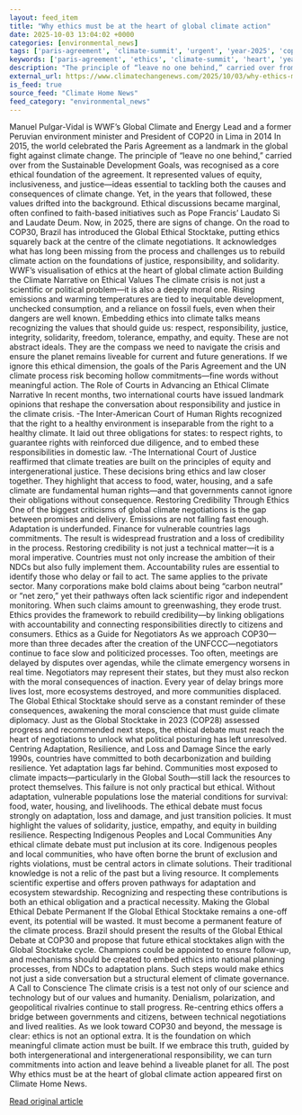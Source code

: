 ```yaml
---
layout: feed_item
title: "Why ethics must be at the heart of global climate action"
date: 2025-10-03 13:04:02 +0000
categories: [environmental_news]
tags: ['paris-agreement', 'climate-summit', 'urgent', 'year-2025', 'cop28', 'climate-policy', 'public-health', 'fossil-fuels', 'climate-targets', 'climate-health']
keywords: ['paris-agreement', 'ethics', 'climate-summit', 'heart', 'year-2025', 'must', 'cop28', 'urgent']
description: "The principle of “leave no one behind,” carried over from the Sustainable Development Goals, was recognised as a core ethical foundation of the agreement"
external_url: https://www.climatechangenews.com/2025/10/03/why-ethics-must-be-at-the-heart-of-global-climate-action/
is_feed: true
source_feed: "Climate Home News"
feed_category: "environmental_news"
---
```


Manuel Pulgar-Vidal is WWF&#8217;s Global Climate and Energy Lead and a former Peruvian environment minister and President of COP20 in Lima in 2014 In 2015, the world celebrated the Paris Agreement as a landmark in the global fight against climate change. The principle of “leave no one behind,” carried over from the Sustainable Development Goals, was recognised as a core ethical foundation of the agreement. It represented values of equity, inclusiveness, and justice—ideas essential to tackling both the causes and consequences of climate change. Yet, in the years that followed, these values drifted into the background. Ethical discussions became marginal, often confined to faith-based initiatives such as Pope Francis’ Laudato Si and Laudate Deum. Now, in 2025, there are signs of change. On the road to COP30, Brazil has introduced the Global Ethical Stocktake, putting ethics squarely back at the centre of the climate negotiations. It acknowledges what has long been missing from the process and challenges us to rebuild climate action on the foundations of justice, responsibility, and solidarity. WWF&#8217;s visualisation of ethics at the heart of global climate action Building the Climate Narrative on Ethical Values The climate crisis is not just a scientific or political problem—it is also a deeply moral one. Rising emissions and warming temperatures are tied to inequitable development, unchecked consumption, and a reliance on fossil fuels, even when their dangers are well known. Embedding ethics into climate talks means recognizing the values that should guide us: respect, responsibility, justice, integrity, solidarity, freedom, tolerance, empathy, and equity. These are not abstract ideals. They are the compass we need to navigate the crisis and ensure the planet remains liveable for current and future generations. If we ignore this ethical dimension, the goals of the Paris Agreement and the UN climate process risk becoming hollow commitments—fine words without meaningful action. The Role of Courts in Advancing an Ethical Climate Narrative In recent months, two international courts have issued landmark opinions that reshape the conversation about responsibility and justice in the climate crisis. -The Inter-American Court of Human Rights recognized that the right to a healthy environment is inseparable from the right to a healthy climate. It laid out three obligations for states: to respect rights, to guarantee rights with reinforced due diligence, and to embed these responsibilities in domestic law. -The International Court of Justice reaffirmed that climate treaties are built on the principles of equity and intergenerational justice. These decisions bring ethics and law closer together. They highlight that access to food, water, housing, and a safe climate are fundamental human rights—and that governments cannot ignore their obligations without consequence. Restoring Credibility Through Ethics One of the biggest criticisms of global climate negotiations is the gap between promises and delivery. Emissions are not falling fast enough. Adaptation is underfunded. Finance for vulnerable countries lags commitments. The result is widespread frustration and a loss of credibility in the process. Restoring credibility is not just a technical matter—it is a moral imperative. Countries must not only increase the ambition of their NDCs but also fully implement them. Accountability rules are essential to identify those who delay or fail to act. The same applies to the private sector. Many corporations make bold claims about being “carbon neutral” or “net zero,” yet their pathways often lack scientific rigor and independent monitoring. When such claims amount to greenwashing, they erode trust. Ethics provides the framework to rebuild credibility—by linking obligations with accountability and connecting responsibilities directly to citizens and consumers. Ethics as a Guide for Negotiators As we approach COP30—more than three decades after the creation of the UNFCCC—negotiators continue to face slow and politicized processes. Too often, meetings are delayed by disputes over agendas, while the climate emergency worsens in real time. Negotiators may represent their states, but they must also reckon with the moral consequences of inaction. Every year of delay brings more lives lost, more ecosystems destroyed, and more communities displaced. The Global Ethical Stocktake should serve as a constant reminder of these consequences, awakening the moral conscience that must guide climate diplomacy. Just as the Global Stocktake in 2023 (COP28) assessed progress and recommended next steps, the ethical debate must reach the heart of negotiations to unlock what political posturing has left unresolved. Centring Adaptation, Resilience, and Loss and Damage Since the early 1990s, countries have committed to both decarbonization and building resilience. Yet adaptation lags far behind. Communities most exposed to climate impacts—particularly in the Global South—still lack the resources to protect themselves. This failure is not only practical but ethical. Without adaptation, vulnerable populations lose the material conditions for survival: food, water, housing, and livelihoods. The ethical debate must focus strongly on adaptation, loss and damage, and just transition policies. It must highlight the values of solidarity, justice, empathy, and equity in building resilience. Respecting Indigenous Peoples and Local Communities Any ethical climate debate must put inclusion at its core. Indigenous peoples and local communities, who have often borne the brunt of exclusion and rights violations, must be central actors in climate solutions. Their traditional knowledge is not a relic of the past but a living resource. It complements scientific expertise and offers proven pathways for adaptation and ecosystem stewardship. Recognizing and respecting these contributions is both an ethical obligation and a practical necessity. Making the Global Ethical Debate Permanent If the Global Ethical Stocktake remains a one-off event, its potential will be wasted. It must become a permanent feature of the climate process. Brazil should present the results of the Global Ethical Debate at COP30 and propose that future ethical stocktakes align with the Global Stocktake cycle. Champions could be appointed to ensure follow-up, and mechanisms should be created to embed ethics into national planning processes, from NDCs to adaptation plans. Such steps would make ethics not just a side conversation but a structural element of climate governance. A Call to Conscience The climate crisis is a test not only of our science and technology but of our values and humanity. Denialism, polarization, and geopolitical rivalries continue to stall progress. Re-centring ethics offers a bridge between governments and citizens, between technical negotiations and lived realities. As we look toward COP30 and beyond, the message is clear: ethics is not an optional extra. It is the foundation on which meaningful climate action must be built. If we embrace this truth, guided by both intergenerational and intergenerational responsibility, we can turn commitments into action and leave behind a liveable planet for all. The post Why ethics must be at the heart of global climate action appeared first on Climate Home News.

[Read original article](https://www.climatechangenews.com/2025/10/03/why-ethics-must-be-at-the-heart-of-global-climate-action/)
